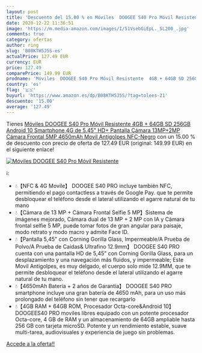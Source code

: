 ```yaml
---
layout: post
title: 'Descuento del 15.00 % en Móviles  DOOGEE S40 Pro Móvil Resistente'
date: 2020-12-22 11:36:51
image: 'https://m.media-amazon.com/images/I/51VsebGiEpL._SL200_.jpg'
comments: true
category: ofertas
author: ring
slug: 'B08KTH5J5S-es'
actualPrice: 127.49 EUR
currency: EUR
price: 127.49
comparePrice: 149.99 EUR
prodname: 'Móviles  DOOGEE S40 Pro Móvil Resistente  4GB + 64GB SD 256GB  Android 10 Smartphone 4G de 5.45" HD+ Pantalla  Cámara 13MP+2MP  Cámara Frontal 5MP  4650mAh Movil Antigolpes  NFC-Negro'
country: 'es'
flag: '🇪🇸'
buyurl: 'https://www.amazon.es/dp/B08KTH5J5S/?tag=tolees-21'
descuento: '15.00'
average: '127.49'
---
```


Tienes [Móviles  DOOGEE S40 Pro Móvil Resistente  4GB + 64GB SD 256GB  Android 10 Smartphone 4G de 5.45" HD+ Pantalla  Cámara 13MP+2MP  Cámara Frontal 5MP  4650mAh Movil Antigolpes  NFC-Negro](https://www.amazon.es/dp/B08KTH5J5S/?tag=tolees-21) con un 15.00 % de descuento con precio de oferta de 127.49 EUR (original: 149.99 EUR) en el siguiente enlace!

[![Móviles  DOOGEE S40 Pro Móvil Resistente](https://m.media-amazon.com/images/I/51VsebGiEpL._SL200_.jpg)](https://www.amazon.es/dp/B08KTH5J5S/?tag=tolees-21)

ℹ️:

- 💧【NFC & 4G Movile】 DOOGEE S40 PRO incluye también NFC, permitiendo el pago contactless a través de Google Pay. que te permite desbloquear el teléfono desde el lateral utilizando el agarre natural de tu mano
- 💧【Cámara de 13 MP + Cámara Frontal Selfie 5 MP】Sistema de imágenes mejorado, Cámara dual de 13 MP + 2 MP con IA y Cámara frontal selfie 5 MP, puede tomar fotos de gran angular para paisaje, modo retrato y modo macro y admite Face ID.
- 💧【Pantalla 5,45" con Corning Gorilla Glass, Impermeable/A Prueba de Polvo/A Prueba de Caídas& Ultrafino 12.9mm】 DOOGEE S40 PRO cuenta con una pantalla HD de 5,45" con Corning Gorilla Glass, para un desplazamiento y una navegación más fluidos, y impermeable; Este Movil Antigolpes, es muy delgado, el cuerpo solo mide 12.9MM, que te permite desbloquear el teléfono desde el lateral utilizando el agarre natural de tu mano.
- 💧【4650mAh Batería + 2 años de Garantía】 DOOGEE S40 PRO smartphone incluye una gran batería de 4650 mAh, para un uso más prolongado del teléfono sin tener que recargarlo
- 💧【4GB RAM + 64GB ROM, Procesador Octa-core&Android 10】 DOOGEES40 PRO moviles libres equipado con un potente procesador Octa-core, 4 GB de RAM y un almacenamiento de 64GB ampliable hasta 256 GB con tarjeta microSD. Potente y un rendimiento estable, suave multi-tarea, audiovisuales y experiencia de juego sin problemas.

[Accede a la oferta!!](https://www.amazon.es/dp/B08KTH5J5S/?tag=tolees-21)
